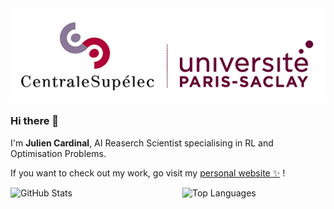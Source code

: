 <img align="center" src="assets/CS-saclay-banner.png" alt="banner"/>

### Hi there 👋

I'm **Julien Cardinal**, AI Reaserch Scientist specialising in RL and Optimisation Problems.

If you want to check out my work, go visit my [personal website ✨](https://www.kreyparion.com/) !

<div style="justify-content: space-between; flex-direction: row;">
    <div style="display: flex; justify-content: space-between; margin-right: 20px;">
        <img src="https://github-readme-stats.vercel.app/api?username=kreyparion&show_icons=true&theme=radical" alt="GitHub Stats" width="300"/>
        <img src="https://github-readme-stats.vercel.app/api/top-langs/?username=kreyparion&theme=radical&count_private=true&layout=donut&size_weight=0.1&count_weight=0.9&langs_count=8" alt="Top Languages" width="228"/>
    </div>
</div>
